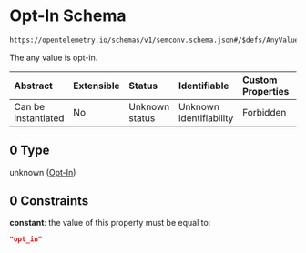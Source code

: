 # Opt-In Schema

```txt
https://opentelemetry.io/schemas/v1/semconv.schema.json#/$defs/AnyValueSemanticConvention/properties/requirement_level/oneOf/3/oneOf/0
```

The any value is opt-in.

| Abstract            | Extensible | Status         | Identifiable            | Custom Properties | Additional Properties | Access Restrictions | Defined In                                                                           |
| :------------------ | :--------- | :------------- | :---------------------- | :---------------- | :-------------------- | :------------------ | :----------------------------------------------------------------------------------- |
| Can be instantiated | No         | Unknown status | Unknown identifiability | Forbidden         | Allowed               | none                | [semconv.schema.json\*](../../../schemas/semconv.schema.json "open original schema") |

## 0 Type

unknown ([Opt-In](../any/semconv-opentelemetry-semantic-convention-schema-definitions-any-value-properties-requirement-level-oneof-opt-in-oneof-opt-in.md))

## 0 Constraints

**constant**: the value of this property must be equal to:

```json
"opt_in"
```
